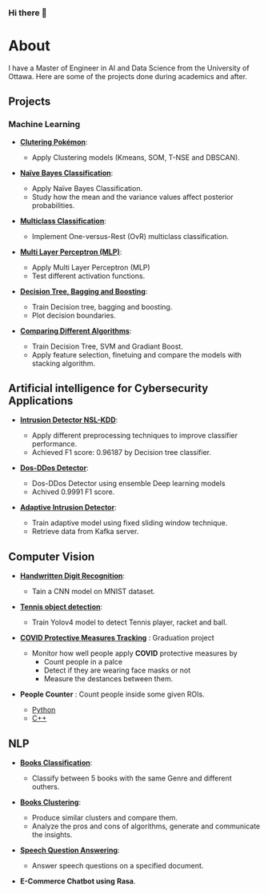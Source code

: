 ### Hi there 👋

# About
I have a Master of Engineer in AI and Data Science from the University of Ottawa. Here are some of the projects done during academics and after. 

## Projects

### Machine Learning

- [__Clutering Pokémon__](https://github.com/Eng-Abdelrahman-M/AI-and-Data-Science/tree/main/Machine%20learning/Clustering%20Pok%C3%A9mon):
  - Apply Clustering models (Kmeans, SOM, T-NSE and DBSCAN).

- [__Naïve Bayes Classification__](https://github.com/Eng-Abdelrahman-M/AI-and-Data-Science/tree/main/Machine%20learning/Na%C3%AFve%20Bayes%20Classification): 
  - Apply Naïve Bayes Classification.
  - Study how the mean and the variance values affect posterior probabilities.

- [__Multiclass Classification__](https://github.com/Eng-Abdelrahman-M/AI-and-Data-Science/tree/main/Machine%20learning/Multiclass%20Classification): 
  - Implement One-versus-Rest (OvR) multiclass classification.

- [__Multi Layer Perceptron (MLP)__](https://github.com/Eng-Abdelrahman-M/AI-and-Data-Science/tree/main/Machine%20learning/Multi%20Layer%20Perceptron%20(MLP)): 
  - Apply Multi Layer Perceptron (MLP)
  - Test different activation functions.

- [__Decision Tree, Bagging and Boosting__](https://github.com/Eng-Abdelrahman-M/AI-and-Data-Science/tree/main/Machine%20learning/Decision%20Tree%20%2B%20Bagging%20%2B%20Boosting): 
  - Train Decision tree, bagging and boosting.
  - Plot decision boundaries. 

- [__Comparing Different Algorithms__](https://github.com/Eng-Abdelrahman-M/AI-and-Data-Science/tree/main/Machine%20learning/Comparing%20Different%20Algorithms): 
  - Train Decision Tree, SVM and Gradiant Boost. 
  - Apply feature selection, finetuing and compare the models with stacking algorithm. 

## Artificial intelligence for Cybersecurity Applications

- [__Intrusion Detector NSL-KDD__](https://github.com/Eng-Abdelrahman-M/AI-and-Data-Science/tree/main/Ai%20For%20Cyber%20Security/Intrusion%20Detector%20NSL-KDD): 
  - Apply different preprocessing techniques to improve classifier performance. 
  - Achieved F1 score: 0.96187 by Decision tree classifier.

- [__Dos-DDos Detector__](https://github.com/Eng-Abdelrahman-M/AI-and-Data-Science/tree/main/Ai%20For%20Cyber%20Security/Dos-DDos%20Detector): 
  - Dos-DDos Detector using ensemble Deep learning models 
  - Achived 0.9991 F1 score.

- [__Adaptive Intrusion Detector__](https://github.com/Eng-Abdelrahman-M/AI-and-Data-Science/tree/main/Ai%20For%20Cyber%20Security/Adaptive%20Intrusion%20Detector): 
  - Train adaptive model using fixed sliding window technique. 
  - Retrieve data from Kafka server.

## Computer Vision

- [__Handwritten Digit Recognition__](https://github.com/Eng-Abdelrahman-M/Handwritten-Digit-Recognition): 
  - Tain a CNN model on MNIST dataset.

- [__Tennis object detection__](https://github.com/Eng-Abdelrahman-M/AI-and-Data-Science/tree/main/Computer%20vision/Tennis%20object%20detection): 
  - Train Yolov4 model to detect Tennis player, racket and ball. 

- [__COVID Protective Measures Tracking__](https://github.com/Eng-Abdelrahman-M/AI-and-Data-Science/tree/main/Computer%20vision/COVID%20protective%20measures%20tracking) : Graduation project 
  - Monitor how well  people apply **COVID** protective measures by 
    - Count people in a palce
    - Detect if they are wearing face masks or not
    - Measure the destances between them.

- __People Counter__ : Count people inside some given ROIs.
  - [Python](https://github.com/Eng-Abdelrahman-M/People-Counter)
  - [C++](https://github.com/Eng-Abdelrahman-M/People-Counter-Cpp)


## NLP 
- [__Books Classification__](https://github.com/Eng-Abdelrahman-M/AI-and-Data-Science/tree/main/NLP/Books%20Classification): 
  - Classify between 5 books with the same Genre and different outhers.

- [__Books Clustering__](https://github.com/Eng-Abdelrahman-M/AI-and-Data-Science/tree/main/NLP/Books%20Clustering): 
  - Produce similar clusters and compare them.
  - Analyze the pros and cons of algorithms, generate and communicate the insights.

- [__Speech Question Answering__](https://github.com/Eng-Abdelrahman-M/Question-Answering-Bert): 
  - Answer speech questions on a specified document.

- __E-Commerce Chatbot using__ **Rasa**. 
